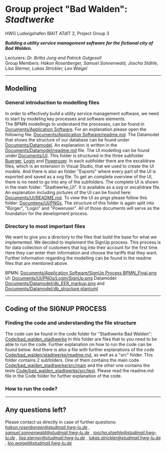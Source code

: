 # Group project "Bad Walden": *Stadtwerke*

HWG Ludwigshafen IBAIT ATdIT 2, Project Group 3   

***Building a utility service management software for the fictional city of Bad Walden.***  

Lecturers: *Dr. Britta Jung and Patrick Gutgesell*  
Group Members: *Hakon Rosenberger, Samuel Sonnenwald, Joscha Stähle, Lisa Sterner, Lukas Strickler, Leo Waigel*

---
  
## Modelling

### General introduction to modelling files

In order to effectively build a utility service management software, we need to start by modeling key processes and software elements.  
The BPMN modellings to understand the processes, can be found in [Documents/Application Software](Documents/Application%20Software). For an explanation please open the following file: [Documents/Application Software/readme.md](Documents/Application%20Software/readme.md).
The Datamodel that shows the structure of our database can be found under [Documents/Datamodel](Documents/Datamodel). An explanation is written in the [Documents/Datamodel/readme.md](Documents/Datamodel/readme.md) file.
The UI modelling can be found under [Documents/UI](Documents/UI). This folder is structured in the three subfolder [Buerger](Documents/UI/Buerger), [Login](Documents/UI/Login) and [Poweruser](Documents/UI/Poweruser). In each subfolder there are the excalidraw files, which is an extension in Visual Studio, that we used to create the UI models. And there is also an folder "Exports" where every part of the UI is exported and saved as a svg file. To get an complete overview of the UI, there is no need to go into any of the subfolders. The complete UI is shown in the main folder: "Stadtwerke_UI". It is available as a svg or excalidraw file. An explanation including pictures of the UI can be found here: [Documents/UI/README.md](Documents/UI/README.md). To view the UI as pngs please follow this folder: [Documtens/UI/PNGs](Documents/UI/PNGs). The structure of this folder is again split into "Bürger", "Login" and "Poweruser".
All of those documents will serve as the foundation for the development process.

### Directory to most important files

We want to give you a directory to the files that build the base for what we implemented. We decided to implement the SignUp process. This process is for data collection of customers that log into their account for the first time. Here they can enter their information and choose the tariffs that they want. Further information regarding the modelling can be found in the readme files that are mentioned above.

BPMN: [Documents/Application Software/SignUp Process BPMN_Final.png](Documents/Application%20Software/SignUp%20Process%20BPMN_Final.png)
UI: [Documents/UI/PNGs/Login/SignUp.png](Documents/UI/PNGs/Login/SignUp.png)
Datamodel: [Documents/Datamodel/db_EER_markup.png](Documents/Datamodel/db_EER_markup.png) and  [Documents/Datamodel/db_structure.plantuml](Documents/Datamodel/db_structure.plantuml)

---

## Coding of the SIGNUP PROCESS

### Finding the code and understanding the file structure

The code can be found in the code folder for "Stadtwerke Bad Walden": [Code/bad_walden_stadtwerke](Code/bad_walden_stadtwerke)
In this folder are files that to you need to be able to run the code. Further explanation on how to run the code can be found below. And there is also a file with further explanations of the code [Code/bad_walden/stadtwerke/readme.md](Code/bad_walden_stadtwerke/readme.md), as well as a "src" folder.
This folder contains 2 subfolders. One of them contains the main code [Code/bad_walden_stadtwerke/src/main](Code/bad_walden_stadtwerke/src/main) and the other one contains the tests [Code/bad_walden_stadtwerke/src/test](Code/bad_walden_stadtwerke/src/test). Please read the readme.md file in the Code folder for further explanation of the code.


### How to run the code?



---

## Any questions left?
Please contact us directly in case of further questions: *hakon.rosenberger@studmail.hwg-lu.de , samuel.sonnenwald@studmail.hwg-lu.de , joscha.staehle@studmail.hwg-lu.de , lisa.sterner@studmail.hwg-lu.de , lukas.strickler@studmail.hwg-lu.de , leo.waigel@studmail.hwg-lu.de*